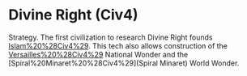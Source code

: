# Divine Right (Civ4)

Strategy.
The first civilization to research Divine Right founds [Islam%20%28Civ4%29](Islam). This tech also allows construction of the [Versailles%20%28Civ4%29](Versailles) National Wonder and the [Spiral%20Minaret%20%28Civ4%29](Spiral Minaret) World Wonder.